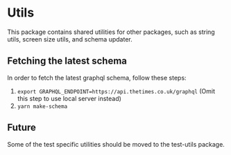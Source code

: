 # Utils

This package contains shared utilities for other packages, such as string utils,
screen size utils, and schema updater.

## Fetching the latest schema

In order to fetch the latest graphql schema, follow these steps:

1. `export GRAPHQL_ENDPOINT=https://api.thetimes.co.uk/graphql` (Omit this step
   to use local server instead)
2. `yarn make-schema`

## Future

Some of the test specific utilities should be moved to the test-utils package.
